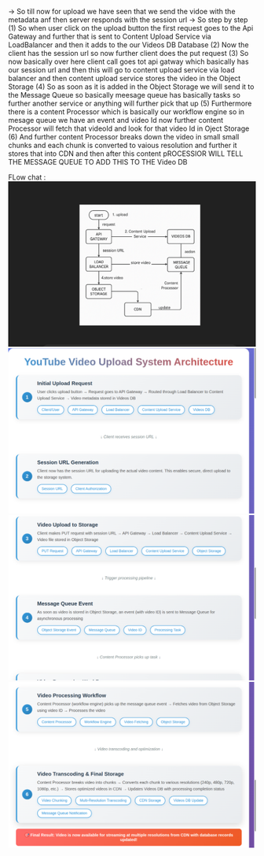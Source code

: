 -> So till now for upload we have seen that we send the vidoe with the metadata anf then server responds with the session url 
-> So step by step
(1) So when user click on the upload button the first request goes to the Api Gateway and further that is sent to Content Upload Service via LoadBalancer and then it adds to the our Videos DB Database
(2) Now the client has the session url so now further client does the put request 
(3) So now basically over here client call goes tot api gatway which basically has our session url and then this will go to content upload service via load balancer and then content upload service stores the video in the Object Storage 
(4) So as soon as it is added in the Object Storage we will send it to the Message Queue so basically meesage queue has basically tasks so further another service or anything will further pick that up 
(5) Furthermore there is a content Processor which is basically our workflow engine so in mesage queue we have an event and video Id now further content Processor will fetch that videoId and look for that video Id in Oject Storage 
(6) And further content Processor breaks down the video in small small chunks and each chunk is converted to vaious resolution and further it stores that into CDN and then after this content pROCESSIOR WILL TELL THE MESSAGE QUEUE TO ADD THIS TO THE Video DB

FLow chat : ![alt text](image-3.png)
![alt text](image.png)
![alt text](image-1.png)
![alt text](image-2.png)